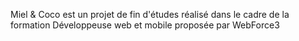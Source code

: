 Miel & Coco est un projet de fin d'études réalisé dans le cadre de la formation Développeuse web et mobile proposée par WebForce3
